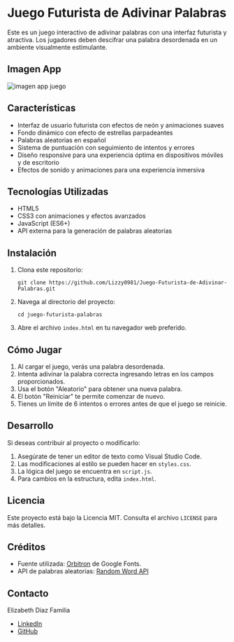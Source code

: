 # Juego Futurista de Adivinar Palabras

Este es un juego interactivo de adivinar palabras con una interfaz futurista y atractiva. Los jugadores deben descifrar una palabra desordenada en un ambiente visualmente estimulante.

## Imagen App
![imagen app juego](https://github.com/user-attachments/assets/e4788fa0-48b9-4bbc-9021-97378836ae40)

## Características

- Interfaz de usuario futurista con efectos de neón y animaciones suaves
- Fondo dinámico con efecto de estrellas parpadeantes
- Palabras aleatorias en español
- Sistema de puntuación con seguimiento de intentos y errores
- Diseño responsive para una experiencia óptima en dispositivos móviles y de escritorio
- Efectos de sonido y animaciones para una experiencia inmersiva

## Tecnologías Utilizadas

- HTML5
- CSS3 con animaciones y efectos avanzados
- JavaScript (ES6+)
- API externa para la generación de palabras aleatorias

## Instalación

1. Clona este repositorio:
   ```
   git clone https://github.com/Lizzy0981/Juego-Futurista-de-Adivinar-Palabras.git
   ```
2. Navega al directorio del proyecto:
   ```
   cd juego-futurista-palabras
   ```
3. Abre el archivo `index.html` en tu navegador web preferido.

## Cómo Jugar

1. Al cargar el juego, verás una palabra desordenada.
2. Intenta adivinar la palabra correcta ingresando letras en los campos proporcionados.
3. Usa el botón "Aleatorio" para obtener una nueva palabra.
4. El botón "Reiniciar" te permite comenzar de nuevo.
5. Tienes un límite de 6 intentos o errores antes de que el juego se reinicie.

## Desarrollo

Si deseas contribuir al proyecto o modificarlo:

1. Asegúrate de tener un editor de texto como Visual Studio Code.
2. Las modificaciones al estilo se pueden hacer en `styles.css`.
3. La lógica del juego se encuentra en `script.js`.
4. Para cambios en la estructura, edita `index.html`.

## Licencia

Este proyecto está bajo la Licencia MIT. Consulta el archivo `LICENSE` para más detalles.

## Créditos

- Fuente utilizada: [Orbitron](https://fonts.google.com/specimen/Orbitron) de Google Fonts.
- API de palabras aleatorias: [Random Word API](https://random-word-api.herokuapp.com/)

## Contacto

Elizabeth Diaz Familia

- [LinkedIn](https://linkedin.com/in/eli-familia/)
- [GitHub](https://github.com/Lizzy0981)
